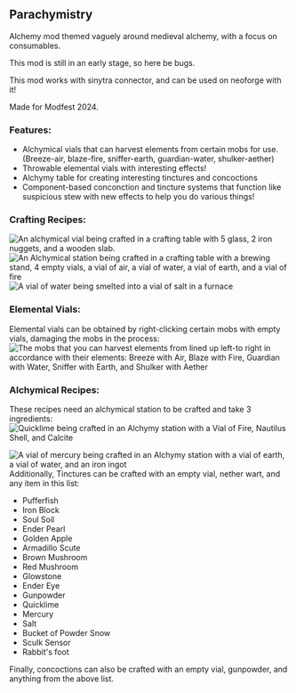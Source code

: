 ## Parachymistry
Alchemy mod themed vaguely around medieval alchemy, with a focus on consumables.

This mod is still in an early stage, so here be bugs.

This mod works with sinytra connector, and can be used on neoforge with it!


Made for Modfest 2024.

### Features:
- Alchymical vials that can harvest elements from certain mobs for use. (Breeze-air, blaze-fire, sniffer-earth, guardian-water, shulker-aether)
- Throwable elemental vials with interesting effects!
- Alchymy table for creating interesting tinctures and concoctions
- Component-based conconction and tincture systems that function like suspicious stew with new effects to help you do various things!

### Crafting Recipes:

![An alchymical vial being crafted in a crafting table with 5 glass, 2 iron nuggets, and a wooden slab.](https://cdn.modrinth.com/data/cached_images/ac936c23d16c74b9d140b482ff5ff0a0627ab7ac_0.webp)
![An Alchymical station being crafted in a crafting table with a brewing stand, 4 empty vials, a vial of air, a vial of water, a vial of earth, and a vial of fire](https://cdn.modrinth.com/data/cached_images/5a96acb1ae5ec10cb0a87c3759136d789ba3fe67_0.webp)
![A vial of water being smelted into a vial of salt in a furnace](https://cdn.modrinth.com/data/cached_images/dee5de35054d007176206c2e25d2c46eecf3ce9b_0.webp)
### Elemental Vials:

Elemental vials can be obtained by right-clicking certain mobs with empty vials, damaging the mobs in the process:
![The mobs that you can harvest elements from lined up left-to right in accordance with their elements: Breeze with Air, Blaze with Fire, Guardian with Water, Sniffer with Earth, and Shulker with Aether](https://cdn.modrinth.com/data/cached_images/00f82642367f8e338cd94cbc9b0f9d113a0b4434.png)

### Alchymical Recipes:
These recipes need an alchymical station to be crafted and take 3 ingredients:
![Quicklime being crafted in an Alchymy station with a Vial of Fire, Nautilus Shell, and Calcite](https://cdn.modrinth.com/data/cached_images/11fbf34d24f5b68b25f8fc2a81a01ec7a9a1f6a6_0.webp)

![A vial of mercury being crafted in an Alchymy station with a vial of earth, a vial of water, and an iron ingot](https://cdn.modrinth.com/data/cached_images/1cbd8f0d07a160dc345e3c5d23c47295e9e94968_0.webp)
Additionally, Tinctures can be crafted with an empty vial, nether wart, and any item in this list:
- Pufferfish
- Iron Block
- Soul Soil
- Ender Pearl
- Golden Apple
- Armadillo Scute
- Brown Mushroom
- Red Mushroom
- Glowstone
- Ender Eye
- Gunpowder
- Quicklime
- Mercury
- Salt
- Bucket of Powder Snow
- Sculk Sensor
- Rabbit's foot

Finally, concoctions can also be crafted with an empty vial, gunpowder, and anything from the above list.
